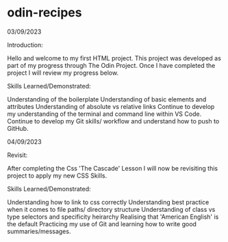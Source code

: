 # odin-recipes

03/09/2023 

Introduction:

Hello and welcome to my first HTML project. This project was developed as part of my progress through The Odin Project. Once I have completed the project I will review my progress below.

Skills Learned/Demonstrated:

Understanding of the boilerplate
Understanding of basic elements and attributes
Understanding of absolute vs relative links
Continue to develop my understanding of the terminal and command line within VS Code.
Continue to develop my Git skills/ workflow and understand how to push to GitHub.

04/09/2023

Revisit:

After completing the Css 'The Cascade' Lesson I will now be revisiting this project to apply my new CSS Skills.

Skills Learned/Demonstrated:

Understanding how to link to css correctly
Understanding best practice when it comes to file paths/ directory structure
Understanding of class vs type selectors and specificity heirarchy
Realising that 'American English' is the default 
Practicing my use of Git and learning how to write good summaries/messages.



